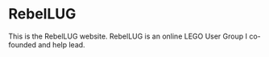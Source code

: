 # RebelLUG
This is the RebelLUG website. RebelLUG is an online LEGO User Group I co-founded and help lead.
